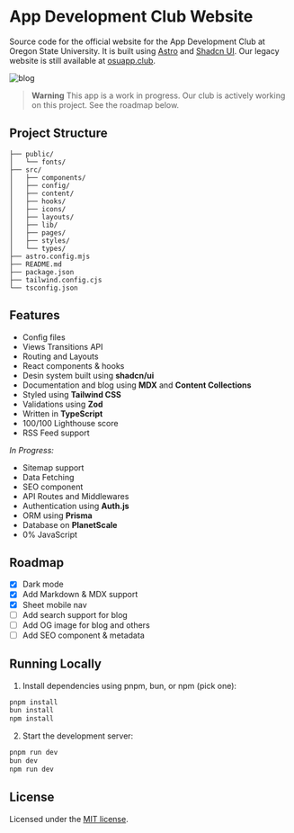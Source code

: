 # App Development Club Website

Source code for the official website for the App Development Club at Oregon State University. It is built using [Astro](https://astro.build) and [Shadcn UI](https://ui.shadcn.com/). Our legacy website is still available at [osuapp.club](https://appdove.wixsite.com/club).

![blog](public/preview.png)

> **Warning**
> This app is a work in progress. Our club is actively working on this project.
> See the roadmap below.

## Project Structure

```
├── public/
│   └── fonts/
├── src/
│   ├── components/
│   ├── config/
│   ├── content/
│   ├── hooks/
│   ├── icons/
│   ├── layouts/
│   ├── lib/
│   ├── pages/
│   ├── styles/
│   └── types/
├── astro.config.mjs
├── README.md
├── package.json
├── tailwind.config.cjs
└── tsconfig.json
```

## Features

- Config files
- Views Transitions API
- Routing and Layouts
- React components & hooks
- Desin system built using **shadcn/ui**
- Documentation and blog using **MDX** and **Content Collections**
- Styled using **Tailwind CSS**
- Validations using **Zod**
- Written in **TypeScript**
- 100/100 Lighthouse score
- RSS Feed support

_In Progress:_

- Sitemap support
- Data Fetching
- SEO component
- API Routes and Middlewares
- Authentication using **Auth.js**
- ORM using **Prisma**
- Database on **PlanetScale**
- 0% JavaScript

## Roadmap

- [x] Dark mode
- [x] Add Markdown & MDX support
- [x] Sheet mobile nav
- [ ] Add search support for blog
- [ ] Add OG image for blog and others
- [ ] Add SEO component & metadata

## Running Locally

1. Install dependencies using pnpm, bun, or npm (pick one):

```sh
pnpm install
bun install
npm install
```

2. Start the development server:

```sh
pnpm run dev
bun dev
npm run dev
```

## License

Licensed under the [MIT license](/LICENCE.md).
